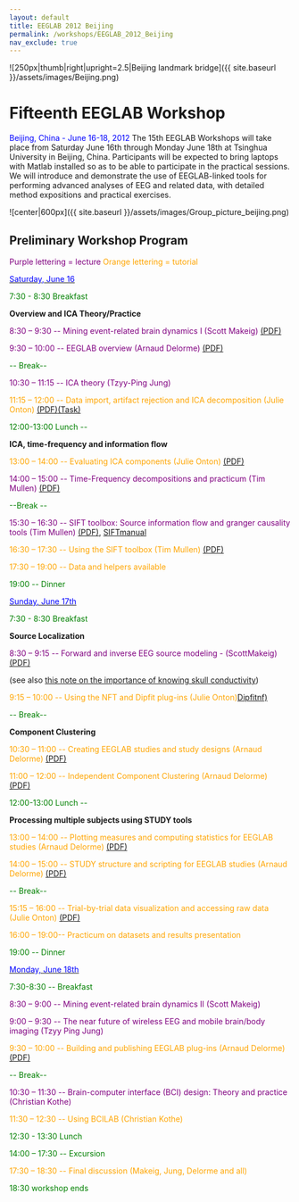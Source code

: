 ```yaml
---
layout: default
title: EEGLAB 2012 Beijing
permalink: /workshops/EEGLAB_2012_Beijing
nav_exclude: true
---
```


![250px\|thumb\|right\|upright=2.5\|Beijing landmark
bridge]({{ site.baseurl }}/assets/images/Beijing.png)

Fifteenth EEGLAB Workshop
=========================

<span style="color: blue">Beijing, China - June 16-18, 2012</span>
The 15th EEGLAB Workshops will take place from Saturday June 16th
through Monday June 18th at Tsinghua University in Beijing, China.
Participants will be expected to bring laptops with Matlab installed so
as to be able to participate in the practical sessions. We will
introduce and demonstrate the use of EEGLAB-linked tools for performing
advanced analyses of EEG and related data, with detailed method
expositions and practical exercises.

![center\|600px]({{ site.baseurl }}/assets/images/Group_picture_beijing.png)

Preliminary Workshop Program
----------------------------

<span style="color: purple">Purple lettering = lecture</span>
<span style="color: orange">Orange lettering = tutorial</span>

<u><span style="color: blue">Saturday, June 16</span></u>


<span style="color: green">7:30 - 8:30 Breakfast</span>

<!-- -->


**Overview and ICA Theory/Practice**


<span style="color: purple">8:30 – 9:30 -- Mining event-related brain dynamics I (Scott Makeig)</span> [(PDF)](https://sccn.ucsd.edu/githubwiki/files/eeglab_beijing_i.pdf)

<span style="color: purple">9:30 – 10:00 -- EEGLAB overview (Arnaud Delorme) [(PDF)](https://sccn.ucsd.edu/githubwiki/files/eeglab2012_ad_eeglab_overview.pdf)</span>

<span style="color: green">-- Break--</span>

<span style="color: purple">10:30 – 11:15 -- ICA theory (Tzyy-Ping Jung)</span>

<span style="color: orange">11:15 – 12:00 -- Data import, artifact rejection and ICA decomposition (Julie Onton) [(PDF)](https://sccn.ucsd.edu/githubwiki/files/1_gettingstarted_eeglab.pdf)[(Task)](https://sccn.ucsd.edu/githubwiki/files/sternbergtaskexplanation.pdf)</span>
<!-- -->


<span style="color: green">12:00-13:00 Lunch --</span>

<!-- -->


**ICA, time-frequency and information flow**


<span style="color: orange">13:00 – 14:00 -- Evaluating ICA components (Julie Onton) [(PDF)](https://sccn.ucsd.edu/githubwiki/files/2_evaluatingics.pdf)</span>

<span style="color: purple">14:00 – 15:00 -- Time-Frequency decompositions and practicum (Tim Mullen)</span> [(PDF)](https://sccn.ucsd.edu/githubwiki/files/timefrequency_analysis.pdf)
<!-- -->



<span style="color: green"> --Break -- </span>

<!-- -->



<span style="color: purple">15:30 – 16:30 -- SIFT toolbox: Source information flow and granger causality tools (Tim Mullen) </span> [(PDF)](https://sccn.ucsd.edu/githubwiki/files/sift_lecture.pdf), [SIFTmanual](https://sccn.ucsd.edu/githubwiki/files/eeglab2011_tm_sift.pdf)

<span style="color: orange">16:30 – 17:30 -- Using the SIFT toolbox (Tim Mullen)</span> [(PDF)](https://sccn.ucsd.edu/githubwiki/files/sift_practicum.pdf)
<!-- -->



<span style="color: orange">17:30 – 19:00 -- Data and helpers available</span>

<!-- -->


<span style="color: green">19:00 -- Dinner</span>

<u><span style="color: blue">Sunday, June 17th</span></u>


<span style="color: green">7:30 - 8:30 Breakfast</span>

<!-- -->


**Source Localization**


<span style="color: purple">8:30 – 9:15 -- Forward and inverse EEG source modeling - (ScottMakeig)</span> [(PDF)](https://sccn.ucsd.edu/githubwiki/files/forwardinverse_beijing12.pdf)

(see also [this note on the importance of knowing skull conductivity](http://sccn.ucsd.edu/wiki/NFT_Appendix_C))

<font color = orange>9:15 – 10:00 -- Using the NFT and Dipfit plug-ins
(Julie Onton)[Dipfit](https://sccn.ucsd.edu/githubwiki/files/3_dipfit.pdf)[nf)](/media:nft_presentation12.pdf)</font>
<!-- -->



<span style="color: green">-- Break--</span>

<!-- -->


**Component Clustering**


<span style="color: orange">10:30 – 11:00 -- Creating EEGLAB studies and study designs (Arnaud Delorme) [(PDF)](https://sccn.ucsd.edu/githubwiki/files/eeglab2012_ad_study_design.pdf)</span>

<span style="color:  orange">11:00 – 12:00 -- Independent Component Clustering (Arnaud Delorme) [(PDF)](https://sccn.ucsd.edu/githubwiki/files/eeglab2012_ad_study_clustering.pdf)</span>
<!-- -->


<span style="color: green">12:00-13:00 Lunch --</span>

<!-- -->


**Processing multiple subjects using STUDY tools**


<span style="color: orange">13:00 – 14:00 -- Plotting measures and computing statistics for EEGLAB studies (Arnaud Delorme) [(PDF)](https://sccn.ucsd.edu/githubwiki/files/eeglab2012_ad_study_plot_stats.pdf)</span>

<span style="color: orange">14:00 – 15:00 -- STUDY structure and scripting for EEGLAB studies (Arnaud Delorme) [(PDF)](https://sccn.ucsd.edu/githubwiki/files/eeglab2012_ad_study_advanced_and_scripts.pdf)</span>
<!-- -->



<span style="color: green">-- Break--</span>

<!-- -->



<span style="color: orange">15:15 – 16:00 -- Trial-by-trial data visualization and accessing raw data (Julie Onton) [(PDF)](https://sccn.ucsd.edu/githubwiki/files/4_singletrialscripting.pdf)</span>
<!-- -->



<span style="color: orange">16:00 – 19:00-- Practicum on datasets and results presentation</span>

<!-- -->


<span style="color: green">19:00 -- Dinner </span>

<u><span style="color: blue">Monday, June 18th</span></u>


<span style="color: green">7:30-8:30 -- Breakfast</span>

<!-- -->



<span style="color: purple">8:30 – 9:00 -- Mining event-related brain dynamics II (Scott Makeig)</span>

<span style="color: purple">9:00 – 9:30 -- The near future of wireless EEG and mobile brain/body imaging (Tzyy Ping Jung)</span>

<span style="color: orange">9:30 – 10:00 -- Building and publishing EEGLAB plug-ins (Arnaud Delorme) [(PDF)](https://sccn.ucsd.edu/githubwiki/files/eeglab2012_ad_eeglab_plugins.pdf)</span>
<!-- -->



<span style="color: green">-- Break--</span>

<!-- -->



<span style="color: purple">10:30 – 11:30 -- Brain-computer interface (BCI) design: Theory and practice (Christian Kothe)</span>

<span style="color: orange">11:30 – 12:30 -- Using BCILAB (Christian Kothe)</span>

<!-- -->


<span style="color: green">12:30 - 13:30 Lunch</span>

<!-- -->


<span style="color: green">14:00 – 17:30 -- Excursion</span>


<span style="color: orange">17:30 – 18:30 -- Final discussion (Makeig, Jung, Delorme and all)</span>

<!-- -->


<span style="color: green">18:30 workshop ends</span>

